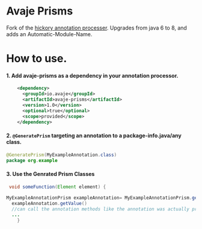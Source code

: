 # Avaje Prisms

Fork of the [hickory annotation processer](https://javadoc.io/static/com.jolira/hickory/1.0.0/net/java/dev/hickory/prism/package-summary.html). Upgrades from java 6 to 8, and adds an Automatic-Module-Name.


# How to use.

#### 1. Add avaje-prisms as a dependency in your annotation processor.
```xml
    <dependency>
      <groupId>io.avaje</groupId>
      <artifactId>avaje-prisms</artifactId>
      <version>1.0</version>
      <optional>true</optional>
      <scope>provided</scope>
    </dependency>
```

#### 2. `@GeneratePrism` targeting an annotation to a package-info.java/any class.

```java
@GeneratePrism(MyExampleAnnotation.class)
package org.example
```


#### 3. Use the Genrated Prism Classes



```java
 void someFunction(Element element) {
    
MyExampleAnnotationPrism exampleAnnotation= MyExampleAnnotationPrism.getInstanceOn(element);
  exampleAnnotation.getValue()
  //can call the annotation methods like the annotation was actually present.
  ...
    }
```
